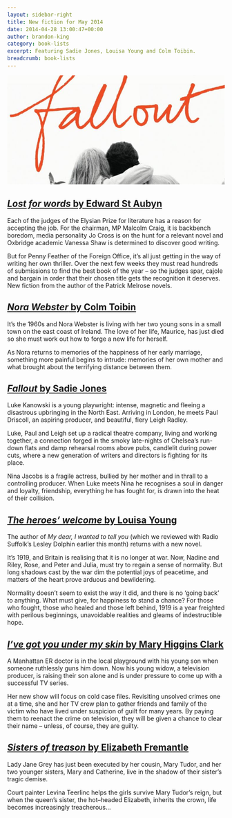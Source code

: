 ```yaml
---
layout: sidebar-right
title: New fiction for May 2014
date: 2014-04-28 13:00:47+00:00
author: brandon-king
category: book-lists
excerpt: Featuring Sadie Jones, Louisa Young and Colm Toibin.
breadcrumb: book-lists
---
```

![Fallout by Sadie Jones](/images/featured/featured-fallout.jpg)

## [<cite>Lost for words</cite> by Edward St Aubyn](http://suffolk.spydus.co.uk/cgi-bin/spydus.exe/ENQ/OPAC/BIBENQ/32391598?QRY=CTIBIB%3C%20IRN(185336)&QRYTEXT=Lost%20for%20words)

Each of the judges of the Elysian Prize for literature has a reason for accepting the job. For the chairman, MP Malcolm Craig, it is backbench boredom, media personality Jo Cross is on the hunt for a relevant novel and Oxbridge academic Vanessa Shaw is determined to discover good writing.

But for Penny Feather of the Foreign Office, it&#8217;s all just getting in the way of writing her own thriller. Over the next few weeks they must read hundreds of submissions to find the best book of the year – so the judges spar, cajole and bargain in order that their chosen title gets the recognition it deserves. New fiction from the author of the Patrick Melrose novels.

## [<cite>Nora Webster</cite> by Colm Toibin](http://suffolk.spydus.co.uk/cgi-bin/spydus.exe/ENQ/OPAC/BIBENQ/32398420?QRY=CTIBIB%3C%20IRN(25012646)&QRYTEXT=Nora%20Webster)

It&#8217;s the 1960s and Nora Webster is living with her two young sons in a small town on the east coast of Ireland. The love of her life, Maurice, has just died so she must work out how to forge a new life for herself.

As Nora returns to memories of the happiness of her early marriage, something more painful begins to intrude: memories of her own mother and what brought about the terrifying distance between them.

## [<cite>Fallout</cite> by Sadie Jones](http://suffolk.spydus.co.uk/cgi-bin/spydus.exe/ENQ/OPAC/BIBENQ/32399367?QRY=CTIBIB%3C%20IRN(758287)&QRYTEXT=Fallout)

Luke Kanowski is a young playwright: intense, magnetic and fleeing a disastrous upbringing in the North East. Arriving in London, he meets Paul Driscoll, an aspiring producer, and beautiful, fiery Leigh Radley.

Luke, Paul and Leigh set up a radical theatre company, living and working together, a connection forged in the smoky late-nights of Chelsea&#8217;s run-down flats and damp rehearsal rooms above pubs, candlelit during power cuts, where a new generation of writers and directors is fighting for its place.

Nina Jacobs is a fragile actress, bullied by her mother and in thrall to a controlling producer. When Luke meets Nina he recognises a soul in danger and loyalty, friendship, everything he has fought for, is drawn into the heat of their collision.

## [<cite>The heroes&#8217; welcome</cite> by Louisa Young](http://suffolk.spydus.co.uk/cgi-bin/spydus.exe/ENQ/OPAC/BIBENQ/32447356?QRY=CTIBIB%3C%20IRN(35744942)&QRYTEXT=The%20heroes%27%20welcome)

The author of <cite>My dear, I wanted to tell you</cite> (which we reviewed with Radio Suffolk&#8217;s Lesley Dolphin earlier this month) returns with a new novel.

It’s 1919, and Britain is realising that it is no longer at war. Now, Nadine and Riley, Rose, and Peter and Julia, must try to regain a sense of normality. But long shadows cast by the war dim the potential joys of peacetime, and matters of the heart prove arduous and bewildering.

Normality doesn&#8217;t seem to exist the way it did, and there is no ‘going back’ to anything. What must give, for happiness to stand a chance? For those who fought, those who healed and those left behind, 1919 is a year freighted with perilous beginnings, unavoidable realities and gleams of indestructible hope.

## [<cite>I&#8217;ve got you under my skin</cite> by Mary Higgins Clark](http://suffolk.spydus.co.uk/cgi-bin/spydus.exe/ENQ/OPAC/BIBENQ/32410906?QRY=CTIBIB%3C%20IRN(180794)&QRYTEXT=I%27ve%20got%20you%20under%20my%20skin)

A Manhattan ER doctor is in the local playground with his young son when someone ruthlessly guns him down. Now his young widow, a television producer, is raising their son alone and is under pressure to come up with a successful TV series.

Her new show will focus on cold case files. Revisiting unsolved crimes one at a time, she and her TV crew plan to gather friends and family of the victim who have lived under suspicion of guilt for many years. By paying them to reenact the crime on television, they will be given a chance to clear their name – unless, of course, they are guilty.

## [<cite>Sisters of treason</cite> by Elizabeth Fremantle](http://suffolk.spydus.co.uk/cgi-bin/spydus.exe/ENQ/OPAC/BIBENQ/32412062?QRY=CTIBIB%3C%20IRN(35744965)&QRYTEXT=Sisters%20of%20treason)

Lady Jane Grey has just been executed by her cousin, Mary Tudor, and her two younger sisters, Mary and Catherine, live in the shadow of their sister&#8217;s tragic demise.

Court painter Levina Teerlinc helps the girls survive Mary Tudor&#8217;s reign, but when the queen&#8217;s sister, the hot–headed Elizabeth, inherits the crown, life becomes increasingly treacherous…
